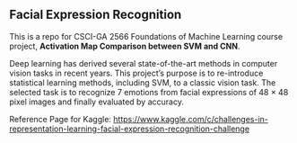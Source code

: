 ## Facial Expression Recognition

This is a repo for CSCI-GA 2566 Foundations of Machine Learning course project, **Activation Map Comparison between SVM and CNN**.

Deep learning has derived several state-of-the-art methods in computer vision
tasks in recent years. This project’s purpose is to re-introduce statistical learning methods,
including SVM, to a classic vision task. The selected task is to recognize 7 emotions from
facial expressions of 48 × 48 pixel images and finally evaluated by accuracy.

Reference Page for Kaggle: https://www.kaggle.com/c/challenges-in-representation-learning-facial-expression-recognition-challenge
